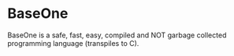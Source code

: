 # BaseOne
BaseOne is a safe, fast, easy, compiled and  NOT garbage collected programming language (transpiles to C).
